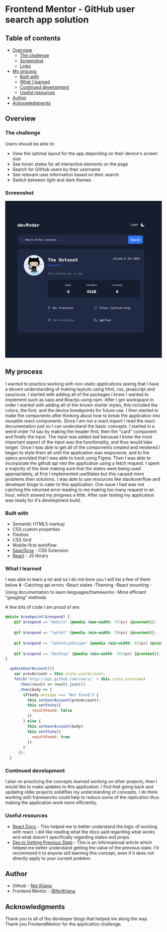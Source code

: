# Frontend Mentor - GitHub user search app solution

## Table of contents

- [Overview](#overview)
  - [The challenge](#the-challenge)
  - [Screenshot](#screenshot)
  - [Links](#links)
- [My process](#my-process)
  - [Built with](#built-with)
  - [What I learned](#what-i-learned)
  - [Continued development](#continued-development)
  - [Useful resources](#useful-resources)
- [Author](#author)
- [Acknowledgments](#acknowledgments)

## Overview

### The challenge

Users should be able to:

- View the optimal layout for the app depending on their device's screen size
- See hover states for all interactive elements on the page
- Search for GitHub users by their username
- See relevant user information based on their search
- Switch between light and dark themes

### Screenshot

![](./screenshot.png)

## My process
I wanted to practice working with non-static applications seeing that I have a decent understanding of making layouts using html, css, javascript and sass/scss.
I started with adding all of the packages I knew I wanted to implement such as sass and Reactjs using npm. After I got workspace in order I started with adding all of the known starter styles, this included the colors, the font, and the device breakpoints for future use.
I then started to make the components after thinking about how to break the application into reusable react components. Since I am not a react expert I read the react documentation just so I can understand the basic concepts. I started in a weird order I'd say by making the header first, then the "card" component and finally the input. The input was added last because I knew the most important aspect of the input was the functionality, and thus would take longer.
Once I was able to get all of the components created and rendered I began to style them all until the application was responsive, and to the specs provided that I was able to track using Figma. Then I was able to incorporate the github api into the application using a fetch request. I spent a majority of the time making sure that the states were being used appropriately, at first I implemented useStates but this caused more problems then solutions. I was able to use resources like stackoverflow and developer blogs to cater to this application. One issue I had was not catching the returned error leading to me making too many request in an hour, which slowed my progress a little. After user testing my application was ready for it's development build.

### Built with

- Semantic HTML5 markup
- CSS custom properties
- Flexbox
- CSS Grid
- Mobile-first workflow
- [Sass/Scss](https://sass-lang.com) - CSS Extension
- [React](https://reactjs.org/) - JS library

### What I learned
I was able to learn a lot and so I do not bore you I will list a few of them below ⬇️
-Catching api errors
-React states
-Theming
-React mounting
-Using documentation to learn languages/frameworks
-More efficient "googling" methods

A few bits of code I am proud of are:

```scss
@mixin breakpoint($respond) {
    @if $respond == "mobile" {@media (max-width: 767px) {@content}};

    @if $respond == "tablet" {@media (min-width: 768px) {@content}};

    @if $respond == "tabletLandscape" {@media (min-width: 925px) {@content}};

    @if $respond == "desktop" {@media (min-width: 1024px) {@content}};
}
```
```js
  updateUserAccount(){
    var prevAccount = this.state.userAccount;
    fetch('http://api.github.com/users/' + this.state.username)
      .then(result => result.json())
      .then(body => {
        if(body.message === "Not Found") {
          this.setUserAccount(prevAccount);
          this.setState({
            resultFound: false
          })
        } else {
          this.setUserAccount(body)
          this.setState({
            resultFound: true
          })
        }
      });
  }
```

### Continued development
I plan on practicing the concepts learned working on other projects, then I would like to make updates to this application. I find that going back and updating older projects solidifies my understanding of concepts. I do think working with frameworks could help to reduce some of the replication thus making the application work more efficiently.


### Useful resources

- [React Docs](https://reactjs.org/docs/getting-started.html) - This helped me to better understand the logic of working with react. I did like reading what the docs said regarding what works and what doesn't specifically regarding states and props.
- [Dev.to Getting Previous State](https://dev.to/bhuwanadhikari/react-hooks-get-prevstate-values-4555) - This is an informational article which helped me better understand getting the value of the previous state. I'd recommend it to anyone still learning this concept, even if it does not directly apply to your current problem.

## Author

- Github - [Not Kijana](https://github.com/NotKijana)
- Frontend Mentor - [@NotKijana](https://www.frontendmentor.io/profile/NotKijana)

## Acknowledgments

Thank you to all of the developer blogs that helped me along the way. Thank you FrontendMentor for the application challenge.